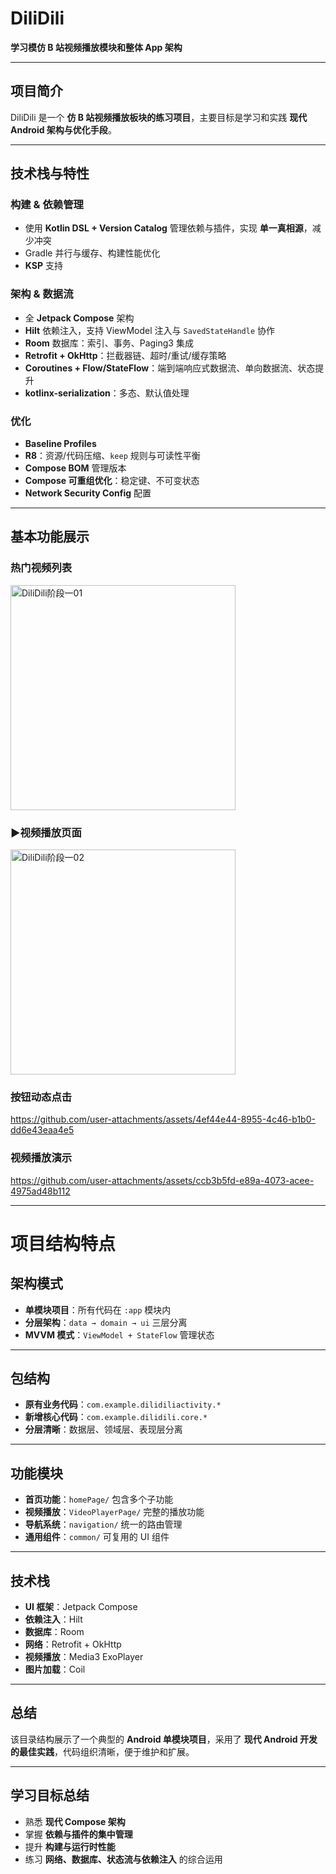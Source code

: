 # DiliDili

**学习模仿 B 站视频播放模块和整体 App 架构**

---

## 项目简介
DiliDili 是一个 **仿 B 站视频播放板块的练习项目**，主要目标是学习和实践 **现代 Android 架构与优化手段**。  

---

## 技术栈与特性

### 构建 & 依赖管理
- 使用 **Kotlin DSL + Version Catalog** 管理依赖与插件，实现 **单一真相源**，减少冲突  
- Gradle 并行与缓存、构建性能优化  
- **KSP** 支持  

### 架构 & 数据流
- 全 **Jetpack Compose** 架构  
- **Hilt** 依赖注入，支持 ViewModel 注入与 `SavedStateHandle` 协作  
- **Room** 数据库：索引、事务、Paging3 集成  
- **Retrofit + OkHttp**：拦截器链、超时/重试/缓存策略  
- **Coroutines + Flow/StateFlow**：端到端响应式数据流、单向数据流、状态提升  
- **kotlinx-serialization**：多态、默认值处理  

### 优化
- **Baseline Profiles**  
- **R8**：资源/代码压缩、`keep` 规则与可读性平衡  
- **Compose BOM** 管理版本  
- **Compose 可重组优化**：稳定键、不可变状态  
- **Network Security Config** 配置  

---

## 基本功能展示

### 热门视频列表
<img width="360" alt="DiliDili阶段一01" src="https://github.com/user-attachments/assets/396f27c2-e11f-4bb0-9d57-94e3e053ba03" />

### ▶视频播放页面
<img width="360" alt="DiliDili阶段一02" src="https://github.com/user-attachments/assets/0a638568-de40-4c08-8e90-0e3cce44dd2f" />

### 按钮动态点击  
https://github.com/user-attachments/assets/4ef44e44-8955-4c46-b1b0-dd6e43eaa4e5  

### 视频播放演示  
https://github.com/user-attachments/assets/ccb3b5fd-e89a-4073-acee-4975ad48b112  

---

# 项目结构特点

##  架构模式
- **单模块项目**：所有代码在 `:app` 模块内  
- **分层架构**：`data → domain → ui` 三层分离  
- **MVVM 模式**：`ViewModel + StateFlow` 管理状态  

---

## 包结构
- **原有业务代码**：`com.example.dilidiliactivity.*`  
- **新增核心代码**：`com.example.dilidili.core.*`  
- **分层清晰**：数据层、领域层、表现层分离  

---

## 功能模块
- **首页功能**：`homePage/` 包含多个子功能  
- **视频播放**：`VideoPlayerPage/` 完整的播放功能  
- **导航系统**：`navigation/` 统一的路由管理  
- **通用组件**：`common/` 可复用的 UI 组件  

---

##  技术栈
- **UI 框架**：Jetpack Compose  
- **依赖注入**：Hilt  
- **数据库**：Room  
- **网络**：Retrofit + OkHttp  
- **视频播放**：Media3 ExoPlayer  
- **图片加载**：Coil  

---

## 总结
该目录结构展示了一个典型的 **Android 单模块项目**，采用了 **现代 Android 开发的最佳实践**，代码组织清晰，便于维护和扩展。

---

## 学习目标总结
- 熟悉 **现代 Compose 架构**  
- 掌握 **依赖与插件的集中管理**  
- 提升 **构建与运行时性能**  
- 练习 **网络、数据库、状态流与依赖注入** 的综合运用  

